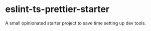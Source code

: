 # eslint-ts-prettier-starter

A small opinionated starter project to save time setting up dev tools.
